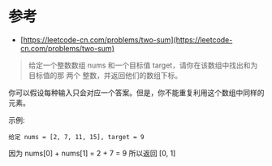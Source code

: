 # 参考 

- [https://leetcode-cn.com/problems/two-sum](https://leetcode-cn.com/problems/two-sum)

> 给定一个整数数组 nums 和一个目标值 target，请你在该数组中找出和为目标值的那 两个 整数，并返回他们的数组下标。

你可以假设每种输入只会对应一个答案。但是，你不能重复利用这个数组中同样的元素。

示例:

```
给定 nums = [2, 7, 11, 15], target = 9
```

因为 nums[0] + nums[1] = 2 + 7 = 9
所以返回 [0, 1]

